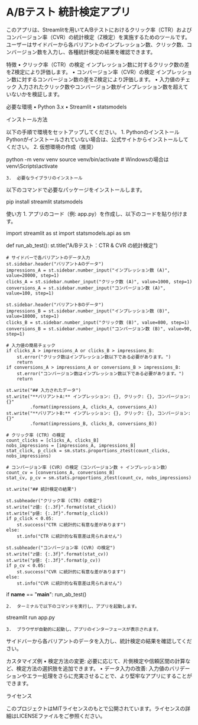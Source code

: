 # A/Bテスト 統計検定アプリ

このアプリは、Streamlitを用いてA/Bテストにおけるクリック率（CTR）およびコンバージョン率（CVR）の統計検定（Z検定）を実施するためのツールです。ユーザーはサイドバーから各バリアントのインプレッション数、クリック数、コンバージョン数を入力し、各種統計検定の結果を確認できます。

特徴
	•	クリック率（CTR）の検定
インプレッション数に対するクリック数の差をZ検定により評価します。
	•	コンバージョン率（CVR）の検定
インプレッション数に対するコンバージョン数の差をZ検定により評価します。
	•	入力値のチェック
入力されたクリック数やコンバージョン数がインプレッション数を超えていないかを検証します。

必要な環境
	•	Python 3.x
	•	Streamlit
	•	statsmodels

インストール方法

以下の手順で環境をセットアップしてください。
	1.	Pythonのインストール
Pythonがインストールされていない場合は、公式サイトからインストールしてください。
	2.	仮想環境の作成（推奨）

python -m venv venv
source venv/bin/activate  # Windowsの場合は venv\Scripts\activate


	3.	必要なライブラリのインストール
以下のコマンドで必要なパッケージをインストールします。

pip install streamlit statsmodels



使い方
	1.	アプリのコード（例: app.py）を作成し、以下のコードを貼り付けます。

import streamlit as st
import statsmodels.api as sm

def run_ab_test():
    st.title("A/Bテスト：CTR & CVR の統計検定")
    
    # サイドバーで各バリアントのデータ入力
    st.sidebar.header("バリアントAのデータ")
    impressions_A = st.sidebar.number_input("インプレッション数 (A)", value=20000, step=1)
    clicks_A = st.sidebar.number_input("クリック数 (A)", value=1000, step=1)
    conversions_A = st.sidebar.number_input("コンバージョン数 (A)", value=100, step=1)
    
    st.sidebar.header("バリアントBのデータ")
    impressions_B = st.sidebar.number_input("インプレッション数 (B)", value=18000, step=1)
    clicks_B = st.sidebar.number_input("クリック数 (B)", value=800, step=1)
    conversions_B = st.sidebar.number_input("コンバージョン数 (B)", value=90, step=1)
    
    # 入力値の簡易チェック
    if clicks_A > impressions_A or clicks_B > impressions_B:
        st.error("クリック数はインプレッション数以下である必要があります。")
        return
    if conversions_A > impressions_A or conversions_B > impressions_B:
        st.error("コンバージョン数はインプレッション数以下である必要があります。")
        return
    
    st.write("## 入力されたデータ")
    st.write("**バリアントA:** インプレッション: {}, クリック: {}, コンバージョン: {}"
             .format(impressions_A, clicks_A, conversions_A))
    st.write("**バリアントB:** インプレッション: {}, クリック: {}, コンバージョン: {}"
             .format(impressions_B, clicks_B, conversions_B))
    
    # クリック率 (CTR) の検定
    count_clicks = [clicks_A, clicks_B]
    nobs_impressions = [impressions_A, impressions_B]
    stat_click, p_click = sm.stats.proportions_ztest(count_clicks, nobs_impressions)
    
    # コンバージョン率 (CVR) の検定（コンバージョン数 ÷ インプレッション数）
    count_cv = [conversions_A, conversions_B]
    stat_cv, p_cv = sm.stats.proportions_ztest(count_cv, nobs_impressions)
    
    st.write("## 統計検定の結果")
    
    st.subheader("クリック率 (CTR) の検定")
    st.write("z値: {:.3f}".format(stat_click))
    st.write("p値: {:.3f}".format(p_click))
    if p_click < 0.05:
        st.success("CTR に統計的に有意な差があります")
    else:
        st.info("CTR に統計的な有意差は見られません")
    
    st.subheader("コンバージョン率 (CVR) の検定")
    st.write("z値: {:.3f}".format(stat_cv))
    st.write("p値: {:.3f}".format(p_cv))
    if p_cv < 0.05:
        st.success("CVR に統計的に有意な差があります")
    else:
        st.info("CVR に統計的な有意差は見られません")

if __name__ == "__main__":
    run_ab_test()


	2.	ターミナルで以下のコマンドを実行し、アプリを起動します。

streamlit run app.py


	3.	ブラウザが自動的に起動し、アプリのインターフェースが表示されます。
サイドバーから各バリアントのデータを入力し、統計検定の結果を確認してください。

カスタマイズ例
	•	検定方法の変更:
必要に応じて、片側検定や信頼区間の計算など、検定方法の選択肢を追加できます。
	•	データ入力の改善:
入力値のバリデーションやエラー処理をさらに充実させることで、より堅牢なアプリにすることができます。

ライセンス

このプロジェクトはMITライセンスのもとで公開されています。ライセンスの詳細はLICENSEファイルをご参照ください。
